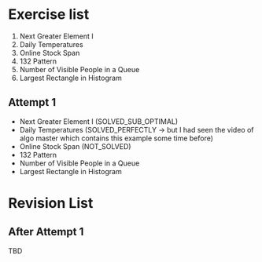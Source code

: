 # Exercise list
1. Next Greater Element I
2. Daily Temperatures
3. Online Stock Span
4. 132 Pattern
5. Number of Visible People in a Queue
6. Largest Rectangle in Histogram


## Attempt 1
* Next Greater Element I (SOLVED_SUB_OPTIMAL)
* Daily Temperatures (SOLVED_PERFECTLY -> but I had seen the video of algo master which contains this example some time before)
* Online Stock Span (NOT_SOLVED)
* 132 Pattern
* Number of Visible People in a Queue
* Largest Rectangle in Histogram


# Revision List
## After Attempt 1
TBD